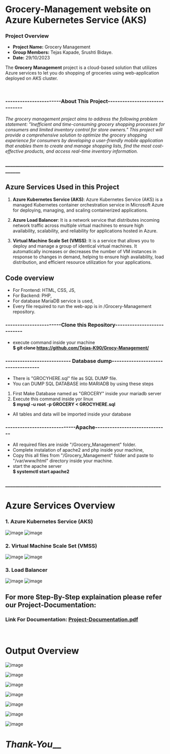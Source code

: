 # Grocery-Management website on Azure Kubernetes Service (AKS)<br>
### Project Overview <br>

- **Project Name:** Grocery Management 
- **Group Members:** Tejas Kapade, Srushti Bidaye.
- **Date:** 29/10/2023

The **Grocery Management** project is a cloud-based solution that utilizes Azure services to let you do shopping of groceries using web-application deployed on AKS cluster.

<br>

### -----------------------About This Project------------------------------<br>

 *The grocery management project aims to address the following problem statement: "Inefficient and time-consuming grocery shopping processes for consumers and limited inventory control for store owners." This project will provide a comprehensive solution to optimize the grocery shopping experience for consumers by developing a user-friendly mobile application that enables them to create and manage shopping lists, find the most cost-effective products, and access real-time inventory information.* <br>
### ______________________________________________________________________



## Azure Services Used in this Project

1. **Azure Kubernetes Service (AKS)**: Azure Kubernetes Service (AKS) is a managed Kubernetes container orchestration service in Microsoft Azure for deploying, managing, and scaling containerized applications.

2. **Azure Load Balancer**: It is a network service that distributes incoming network traffic across multiple virtual machines to ensure high availability, scalability, and reliability for applications hosted in Azure.

3. **Virtual Machine Scale Set (VMSS)**: It is a service that allows you to deploy and manage a group of identical virtual machines. It automatically increases or decreases the number of VM instances in response to changes in demand, helping to ensure high availability, load distribution, and efficient resource utilization for your applications.



## Code overview
- For Frontend: HTML, CSS, JS,
- For Backend: PHP,
- For database MariaDB service is used,<br>
- Every file required to run the web-app is in /Grocery-Management repository.



### -----------------------Clone this Repository---------------------------<br>
- execute command inside your machine<br>
**$ git clone https://github.com/Tejas-K90/Grocy-Management/**



### --------------------------- Database dump-----------------------------------<br>
- There is "GROCYHERE.sql" file as SQL DUMP file.<br>
- You can DUMP SQL DATABASE into MARIADB by using these steps<br>
1. First Make Database named as "GROCERY" inside your mariadb server<br>
2. Execute this command inside yor linux<br>
**$ mysql -u root -p GROCERY < GROCYHERE.sql**<br>
- All tables and data will be imported inside your database<br>



### -----------------------------Apache------------------------------<br>
- All required files are inside "/Grocery_Management" folder.<br>
- Complete instalation of apache2 and php inside your machine,<br>
- Copy this all files from "/Grocery_Management" folder and paste to "/var/www/html" directory inside your machine.<br>
- start the apache server<br>
**$ systemctl start apache2**<br>
### _______________________________________________________________

# Azure Services Overview<br>
### 1. Azure Kubernetes Service (AKS)
![image](https://github.com/Tejas-K90/Grocery-Management/assets/61987805/3f87e6e7-82a0-4028-9ab0-a6e367a1808a)
![image](https://github.com/Tejas-K90/Grocery-Management/assets/61987805/96cc22b6-48b7-4995-ac1a-77bdef7bf125)
### 2. Virtual Machine Scale Set (VMSS)
![image](https://github.com/Tejas-K90/Grocery-Management/assets/61987805/095199cb-df41-42de-9aa2-e7a87ad9bdd9)
![image](https://github.com/Tejas-K90/Grocery-Management/assets/61987805/fdf187c7-6154-44e9-bb12-3df13b0aa633)
### 3. Load Balancer
![image](https://github.com/Tejas-K90/Grocery-Management/assets/61987805/a7a441fd-c476-4103-932a-3a219fb47fa8)
![image](https://github.com/Tejas-K90/Grocery-Management/assets/61987805/a1e7e04b-039a-439e-bb14-3f56af7ed784)
<br>
## For more Step-By-Step explaination please refer our Project-Documentation:
### Link For Documentation: [Project-Documentation.pdf](https://github.com/Tejas-K90/Grocery-Management/blob/main/Project-Documentation.pdf)

<br>

# Output Overview
![image](https://github.com/Tejas-K90/Grocery-Management/assets/61987805/cdd78309-2fc4-4629-9ef5-ff732cbe59d8)

![image](https://github.com/Tejas-K90/Grocery-Management/assets/61987805/f79e2b78-a58c-46dd-aa98-17a8349b23cb)

![image](https://github.com/Tejas-K90/Grocery-Management/assets/61987805/8b90ed7b-1658-417a-94b1-edfaaa91da7b)

![image](https://github.com/Tejas-K90/Grocery-Management/assets/61987805/0c0c492c-68a9-40f6-abc7-4708cebb4ce4)

![image](https://github.com/Tejas-K90/Grocery-Management/assets/61987805/53a3d43a-8750-4485-903e-90bddc18f355)

![image](https://github.com/Tejas-K90/Grocery-Management/assets/61987805/2748f3ae-4d59-4e7c-b26a-74f4c9c4c0a1)

![image](https://github.com/Tejas-K90/Grocery-Management/assets/61987805/e739fdc4-3026-4c4a-aca3-d2ce0ad6b568)

# _______________Thank-You_________________
